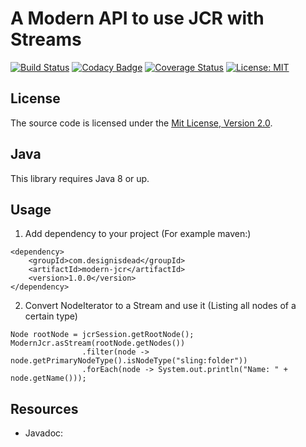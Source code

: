 # A Modern API to use JCR with Streams

[![Build Status](https://travis-ci.org/designisdead/Modern-JCR.svg?branch=master)](https://travis-ci.org/zwaldeck/modern-jcr)
[![Codacy Badge](https://api.codacy.com/project/badge/Grade/2053f6a7c6ee4583940ee68d1bc7ddd5)](https://www.codacy.com/app/designisdead/Modern-JCR?utm_source=github.com&amp;utm_medium=referral&amp;utm_content=designisdead/Modern-JCR&amp;utm_campaign=Badge_Grade)
[![Coverage Status](https://coveralls.io/repos/github/designisdead/Modern-JCR/badge.svg?branch=master)](https://coveralls.io/github/designisdead/Modern-JCR?branch=master)
[![License: MIT](https://img.shields.io/badge/License-MIT-yellow.svg)](https://opensource.org/licenses/MIT)



## License

The source code is licensed under the [Mit License, Version 2.0](https://opensource.org/licenses/MIT).

## Java

This library requires Java 8 or up.

## Usage

1. Add dependency to your project (For example maven:)
```
<dependency>
    <groupId>com.designisdead</groupId>
    <artifactId>modern-jcr</artifactId>
    <version>1.0.0</version>
</dependency>
```
2. Convert NodeIterator to a Stream and use it (Listing all nodes of a certain type)
```
Node rootNode = jcrSession.getRootNode();
ModernJcr.asStream(rootNode.getNodes())
                .filter(node -> node.getPrimaryNodeType().isNodeType("sling:folder"))
                .forEach(node -> System.out.println("Name: " + node.getName()));

```

## Resources

- Javadoc:

